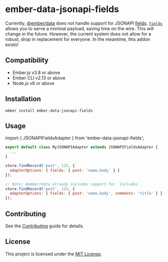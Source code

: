 ember-data-jsonapi-fields
==============================================================================

Currently, [@ember/data](https://github.com/emberjs/data) does not handle support for JSONAPI [fields](https://jsonapi.org/format/#document-resource-object-fields).  [`fields`](https://jsonapi.org/format/#fetching-sparse-fieldsets) allows you to serve a minimal payload, saving time on the wire. This will change in the future.  However, the current system does not allow for a robust, drop in replacement for everyone.  In the meantime, this addon exists!


Compatibility
------------------------------------------------------------------------------

* Ember.js v3.8 or above
* Ember CLI v2.13 or above
* Node.js v8 or above


Installation
------------------------------------------------------------------------------

```
ember install ember-data-jsonapi-fields
```


Usage
------------------------------------------------------------------------------

import { JSONAPIFieldsAdapter } from 'ember-data-jsonapi-fields';

```js
export default class MyJSONAPIAdapter extends JSONAPIFieldsAdapter {
  ...
}
```
```js
store.findRecord('post', 123, {
  adapterOptions: { fields: { post: 'name,body' } }
});

// Note: @ember/data already includes support for `includes`.
store.findRecord('post', 123, {
  adapterOptions: { fields: { post: 'name,body', comments: 'title' } }, include: 'comments'
});
```

Contributing
------------------------------------------------------------------------------

See the [Contributing](CONTRIBUTING.md) guide for details.


License
------------------------------------------------------------------------------

This project is licensed under the [MIT License](LICENSE.md).
